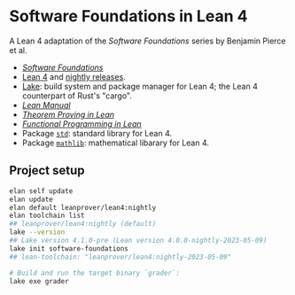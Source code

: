 # Software Foundations in Lean 4

A Lean 4 adaptation of the *Software Foundations* series by Benjamin Pierce et al.

- [*Software Foundations*](https://softwarefoundations.cis.upenn.edu/)
- [Lean 4](https://github.com/leanprover/lean4) and [nightly releases](https://github.com/leanprover/lean4-nightly/releases).
- [Lake](https://github.com/leanprover/lake): build system and package manager for Lean 4; the Lean 4 counterpart of Rust's "cargo".
- [*Lean Manual*](https://leanprover.github.io/lean4/doc/)
- [*Theorem Proving in Lean*](https://leanprover.github.io/theorem_proving_in_lean4/)
- [*Functional Programming in Lean*](https://leanprover.github.io/functional_programming_in_lean/)
- Package [`std`](https://github.com/leanprover/std4): standard library for Lean 4.
- Package [`mathlib`](https://leanprover-community.github.io/mathlib4_docs/): mathematical libarary for Lean 4.

## Project setup

```sh
elan self update
elan update
elan default leanprover/lean4:nightly
elan toolchain list
## leanprover/lean4:nightly (default)
lake --version
## Lake version 4.1.0-pre (Lean version 4.0.0-nightly-2023-05-09)
lake init software-foundations
## lean-toolchain: "leanprover/lean4:nightly-2023-05-09"

# Build and run the target binary `grader`:
lake exe grader
```